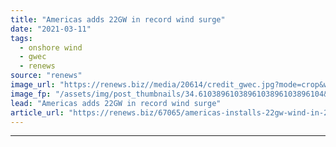 ```yaml
---
title: "Americas adds 22GW in record wind surge"
date: "2021-03-11"
tags: 
  - onshore wind
  - gwec
  - renews
source: "renews"
image_url: "https://renews.biz//media/20614/credit_gwec.jpg?mode=crop&width=770&heightratio=0.6103896103896103896103896104&slimmage=true"
image_fp: "/assets/img/post_thumbnails/34.6103896103896103896103896104&slimmage=true"
lead: "Americas adds 22GW in record wind surge"
article_url: "https://renews.biz/67065/americas-installs-22gw-wind-in-2020/"
---
```


---
